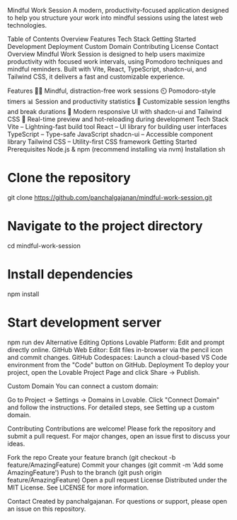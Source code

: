 Mindful Work Session
A modern, productivity-focused application designed to help you structure your work into mindful sessions using the latest web technologies.

Table of Contents
Overview
Features
Tech Stack
Getting Started
Development
Deployment
Custom Domain
Contributing
License
Contact
Overview
Mindful Work Session is designed to help users maximize productivity with focused work intervals, using Pomodoro techniques and mindful reminders. Built with Vite, React, TypeScript, shadcn-ui, and Tailwind CSS, it delivers a fast and customizable experience.

Features
🧘‍♂️ Mindful, distraction-free work sessions
⏲️ Pomodoro-style timers
📊 Session and productivity statistics
📝 Customizable session lengths and break durations
🎨 Modern responsive UI with shadcn-ui and Tailwind CSS
🔄 Real-time preview and hot-reloading during development
Tech Stack
Vite – Lightning-fast build tool
React – UI library for building user interfaces
TypeScript – Type-safe JavaScript
shadcn-ui – Accessible component library
Tailwind CSS – Utility-first CSS framework
Getting Started
Prerequisites
Node.js & npm (recommend installing via nvm)
Installation
sh
# Clone the repository
git clone https://github.com/panchalgajanan/mindful-work-session.git

# Navigate to the project directory
cd mindful-work-session

# Install dependencies
npm install

# Start development server
npm run dev
Alternative Editing Options
Lovable Platform: Edit and prompt directly online.
GitHub Web Editor: Edit files in-browser via the pencil icon and commit changes.
GitHub Codespaces: Launch a cloud-based VS Code environment from the "Code" button on GitHub.
Deployment
To deploy your project, open the Lovable Project Page and click Share → Publish.

Custom Domain
You can connect a custom domain:

Go to Project → Settings → Domains in Lovable.
Click "Connect Domain" and follow the instructions.
For detailed steps, see Setting up a custom domain.

Contributing
Contributions are welcome! Please fork the repository and submit a pull request. For major changes, open an issue first to discuss your ideas.

Fork the repo
Create your feature branch (git checkout -b feature/AmazingFeature)
Commit your changes (git commit -m 'Add some AmazingFeature')
Push to the branch (git push origin feature/AmazingFeature)
Open a pull request
License
Distributed under the MIT License. See LICENSE for more information.

Contact
Created by panchalgajanan. For questions or support, please open an issue on this repository.

